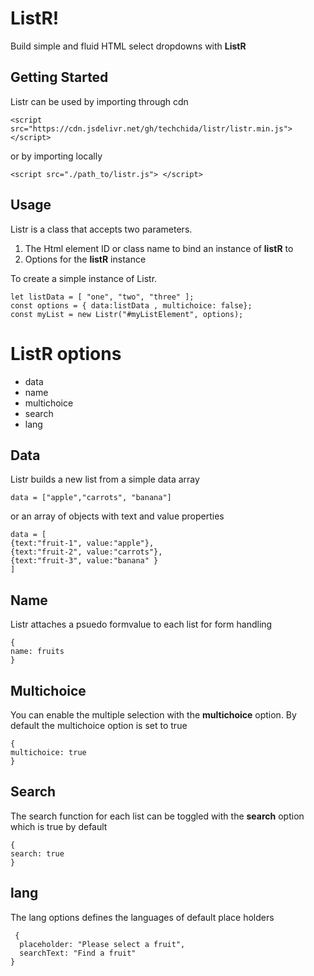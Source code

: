 # ListR!

Build simple and fluid HTML select dropdowns with **ListR**

## Getting Started

Listr  can be used by importing through cdn 

    <script src="https://cdn.jsdelivr.net/gh/techchida/listr/listr.min.js"> </script>
    

or by importing locally


    <script src="./path_to/listr.js"> </script>

## Usage

Listr is a class that accepts two parameters. 
1. The Html element ID or class name to bind an instance of **listR** to
2. Options for the **listR** instance

To create a simple instance of Listr. 
    
    let listData = [ "one", "two", "three" ];
    const options = { data:listData , multichoice: false};
	const myList = new Listr("#myListElement", options);
		 
    

# ListR options 

 - data
 - name
 - multichoice
 - search
 - lang

## Data
Listr builds a new list from a simple data array



    data = ["apple","carrots", "banana"]
or an array of objects with text and value properties

    data = [
    {text:"fruit-1", value:"apple"},
    {text:"fruit-2", value:"carrots"},
    {text:"fruit-3", value:"banana" }
    ]

  

## Name
Listr  attaches a psuedo formvalue to each list for form handling

    {
    name: fruits
    }


## Multichoice

You can enable the multiple selection with the **multichoice** option.  By default the multichoice option is set to true

    {
    multichoice: true
    }
## Search
The search function for each list can be toggled with  the **search**  option which is true by default

    {
    search: true
    }

## lang
The lang options defines the languages of default place holders 

     {
      placeholder: "Please select a fruit",
      searchText: "Find a fruit"
	}

